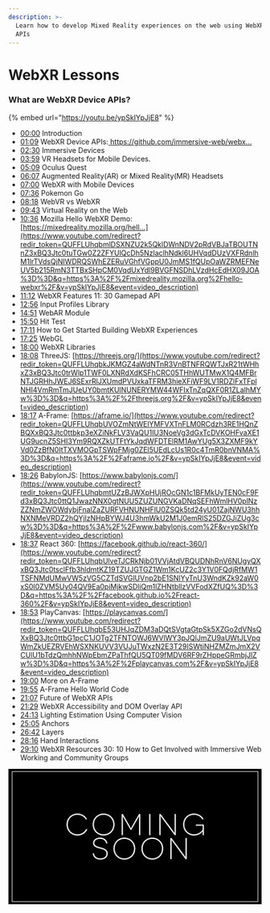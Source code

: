 ```yaml
---
description: >-
  Learn how to develop Mixed Reality experiences on the web using WebXR Device
  APIs
---
```


# WebXR Lessons

### What are WebXR Device APIs?

{% embed url="https://youtu.be/ypSkIYpJjE8" %}

* [00:00](https://www.youtube.com/watch?v=ypSkIYpJjE8&t=0s) Introduction 
* [01:09](https://www.youtube.com/watch?v=ypSkIYpJjE8&t=69s) WebXR Device APIs:[ https://github.com/immersive-web/webx... ](https://github.com/immersive-web/webxr/blob/master/explainer.md)
* [02:30](https://www.youtube.com/watch?v=ypSkIYpJjE8&t=150s) Immersive Devices 
* [03:59](https://www.youtube.com/watch?v=ypSkIYpJjE8&t=239s) VR Headsets for Mobile Devices. 
* [05:09](https://www.youtube.com/watch?v=ypSkIYpJjE8&t=309s) Oculus Quest 
* [06:07](https://www.youtube.com/watch?v=ypSkIYpJjE8&t=367s) Augmented Reality\(AR\) or Mixed Reality\(MR\) Headsets 
* [07:00](https://www.youtube.com/watch?v=ypSkIYpJjE8&t=420s) WebXR with Mobile Devices 
* [07:36](https://www.youtube.com/watch?v=ypSkIYpJjE8&t=456s) Pokemon Go 
* [08:18](https://www.youtube.com/watch?v=ypSkIYpJjE8&t=498s) WebVR vs WebXR 
* [09:43](https://www.youtube.com/watch?v=ypSkIYpJjE8&t=583s) Virtual Reality on the Web 
* [10:36](https://www.youtube.com/watch?v=ypSkIYpJjE8&t=636s) Mozilla Hello WebXR Demo: [https://mixedreality.mozilla.org/hell...](https://www.youtube.com/redirect?redir_token=QUFFLUhqbmlDSXNZU2k5QklDWnNDV2pRdVBJaTBOUTNnZ3xBQ3Jtc0tuTGw0Z2ZFYUlQcDh5NzlaclhNdkl6UHVqdDUzVXFRdnlhM1lrTVdsQjNIWDRQSWhEZERuVGhfVGppU0JmMS1fQUpOaWZRMEFNeUV5b215RmN3TTBxSHpCM0VqdUxYdl9BVGFNSDhLVzdHcEdHX09JOA%3D%3D&q=https%3A%2F%2Fmixedreality.mozilla.org%2Fhello-webxr%2F&v=ypSkIYpJjE8&event=video_description) 
* [11:12](https://www.youtube.com/watch?v=ypSkIYpJjE8&t=672s) WebXR Features 11: 30 Gamepad API 
* [12:56](https://www.youtube.com/watch?v=ypSkIYpJjE8&t=776s) Input Profiles Library 
* [14:51](https://www.youtube.com/watch?v=ypSkIYpJjE8&t=891s) WebAR Module 
* [15:50](https://www.youtube.com/watch?v=ypSkIYpJjE8&t=950s) Hit Test 
* [17:11](https://www.youtube.com/watch?v=ypSkIYpJjE8&t=1031s) How to Get Started Building WebXR Experiences 
* [17:25](https://www.youtube.com/watch?v=ypSkIYpJjE8&t=1045s) WebGL 
* [18:00](https://www.youtube.com/watch?v=ypSkIYpJjE8&t=1080s) WebXR Libraries 
* [18:08](https://www.youtube.com/watch?v=ypSkIYpJjE8&t=1088s) ThreeJS: [https://threejs.org/](https://www.youtube.com/redirect?redir_token=QUFFLUhqbkJKMGZ4aWdNTnR3VnBTNFRQWTJxR21tWHhxZ3xBQ3Jtc0trWlp1TWF0LXNRdXdKSFhCRC05THhWUTMwX1Q4MFBrNTJGRHhJWEJ6SExrRlJXUmdPVUxkaTFRM3hieXFiWF9LV1RDZlFxTFplNHI4VmRmTmJUeUY0bmtKUlNUNERYMW44WFIxTnZqQXF0R1ZLalhMYw%3D%3D&q=https%3A%2F%2Fthreejs.org%2F&v=ypSkIYpJjE8&event=video_description) 
* [18:17](https://www.youtube.com/watch?v=ypSkIYpJjE8&t=1097s) A-Frame: [https://aframe.io/](https://www.youtube.com/redirect?redir_token=QUFFLUhqbUVOZmNtWElYMFVXTnFLM0RCdzh3RE1HQnZBQXxBQ3Jtc0ttbkp3eXZiNkFLV3VaQU1lU3NoeVg3dGxTcDVKOHFvaXE1UG9ucnZ5SHI3Ym9RQXZkUTFtYkJqdWFDTElRM1AwYUg5X3ZXMF9kYVd0ZzBfN0ItTXVMOGpTSWpFMjg0ZEl5UEdLcUs1R0c4TmR0bnVNMA%3D%3D&q=https%3A%2F%2Faframe.io%2F&v=ypSkIYpJjE8&event=video_description) 
* [18:26](https://www.youtube.com/watch?v=ypSkIYpJjE8&t=1106s) BabylonJS: [https://www.babylonjs.com/](https://www.youtube.com/redirect?redir_token=QUFFLUhqbmtUZzBJWXpHUjROcGN1c1BFMkUyTEN0cF9Fd3xBQ3Jtc0ttQ1JwazNNX0gtNUU5ZUZUNGVKaDNqSEFhWmlHV0plNzZZNmZWOWdybjFnalZaZURFVHNUNHFlU0ZSQk5td24yU01ZajNWU3hhNXNMeVRDZ2hQYjlzNHpBYWJ4U3hmWkU2M1J0emRlS25DZGJiZUg3cw%3D%3D&q=https%3A%2F%2Fwww.babylonjs.com%2F&v=ypSkIYpJjE8&event=video_description) 
* [18:37](https://www.youtube.com/watch?v=ypSkIYpJjE8&t=1117s) React 360: [https://facebook.github.io/react-360/](https://www.youtube.com/redirect?redir_token=QUFFLUhqbUlveTJCRkNjb01VVjAtdVBQUDNhRnV6NUgyQXxBQ3Jtc0tsclFfb3hldmtKZ19TZUJGTGZ1Wm1KcUZ2c3Y1V0FQdjRfMW1TSFNMdUMwVW5zVG5CZTdSVGlUVnp2bE1SNlYyTnU3WndKZk92aW0xS0I0ZVM5Uy04QV9Ea0piMjkwSDliQm1lZHNtbllzVVFodXZfUQ%3D%3D&q=https%3A%2F%2Ffacebook.github.io%2Freact-360%2F&v=ypSkIYpJjE8&event=video_description) 
* [18:53](https://www.youtube.com/watch?v=ypSkIYpJjE8&t=1133s) PlayCanvas: [https://playcanvas.com/](https://www.youtube.com/redirect?redir_token=QUFFLUhqbE53UHJqZDM3aDQtSVgtaGtpSk5XZGo2dVNsQXxBQ3Jtc0ttbG1pcC1JOTg2TFNTOWJ6WVlWY3pJQlJmZU9aUWtJLVpqWmZkUEZRVEhWSXNKUVV3VUJuTWxzN2E3T29ISWtiNHZMZmJmX2VCUlU1bTdzQmhhNWpEbmZPaThfQU5QT09fMDV6RF9rZHppeGRmbjJlZw%3D%3D&q=https%3A%2F%2Fplaycanvas.com%2F&v=ypSkIYpJjE8&event=video_description) 
* [19:00](https://www.youtube.com/watch?v=ypSkIYpJjE8&t=1140s) More on A-Frame 
* [19:55](https://www.youtube.com/watch?v=ypSkIYpJjE8&t=1195s) A-Frame Hello World Code 
* [21:07](https://www.youtube.com/watch?v=ypSkIYpJjE8&t=1267s) Future of WebXR APIs 
* [21:29](https://www.youtube.com/watch?v=ypSkIYpJjE8&t=1289s) WebXR Accessibility and DOM Overlay API 
* [24:13](https://www.youtube.com/watch?v=ypSkIYpJjE8&t=1453s) Lighting Estimation Using Computer Vision 
* [25:05](https://www.youtube.com/watch?v=ypSkIYpJjE8&t=1505s) Anchors 
* [26:42](https://www.youtube.com/watch?v=ypSkIYpJjE8&t=1602s) Layers 
* [28:16](https://www.youtube.com/watch?v=ypSkIYpJjE8&t=1696s) Hand Interactions 
* [29:10](https://www.youtube.com/watch?v=ypSkIYpJjE8&t=1750s) WebXR Resources 30: 10 How to Get Involved with Immersive Web Working and Community Groups

  

![More Coming Soon!](.gitbook/assets/comingsoon.jpg)

